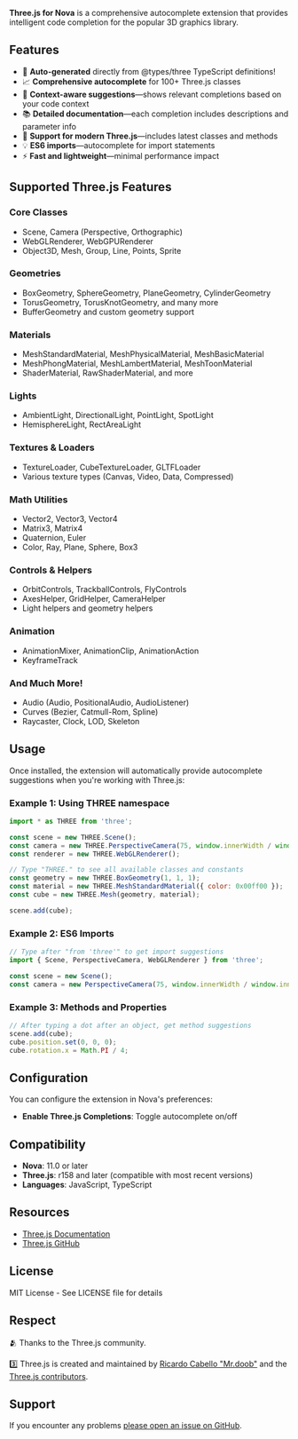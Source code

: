 **Three.js for Nova** is a comprehensive autocomplete extension that provides intelligent code completion for the popular 3D graphics library.

## Features

- 🤖 **Auto-generated** directly from @types/three TypeScript definitions!
- 📈 **Comprehensive autocomplete** for 100+ Three.js classes
- 🎯 **Context-aware suggestions**—shows relevant completions based on your code context
- 📚 **Detailed documentation**—each completion includes descriptions and parameter info
- 🚀 **Support for modern Three.js**—includes latest classes and methods
- 💡 **ES6 imports**—autocomplete for import statements
- ⚡ **Fast and lightweight**—minimal performance impact

## Supported Three.js Features

### Core Classes
- Scene, Camera (Perspective, Orthographic)
- WebGLRenderer, WebGPURenderer
- Object3D, Mesh, Group, Line, Points, Sprite

### Geometries
- BoxGeometry, SphereGeometry, PlaneGeometry, CylinderGeometry
- TorusGeometry, TorusKnotGeometry, and many more
- BufferGeometry and custom geometry support

### Materials
- MeshStandardMaterial, MeshPhysicalMaterial, MeshBasicMaterial
- MeshPhongMaterial, MeshLambertMaterial, MeshToonMaterial
- ShaderMaterial, RawShaderMaterial, and more

### Lights
- AmbientLight, DirectionalLight, PointLight, SpotLight
- HemisphereLight, RectAreaLight

### Textures & Loaders
- TextureLoader, CubeTextureLoader, GLTFLoader
- Various texture types (Canvas, Video, Data, Compressed)

### Math Utilities
- Vector2, Vector3, Vector4
- Matrix3, Matrix4
- Quaternion, Euler
- Color, Ray, Plane, Sphere, Box3

### Controls & Helpers
- OrbitControls, TrackballControls, FlyControls
- AxesHelper, GridHelper, CameraHelper
- Light helpers and geometry helpers

### Animation
- AnimationMixer, AnimationClip, AnimationAction
- KeyframeTrack

### And Much More!
- Audio (Audio, PositionalAudio, AudioListener)
- Curves (Bezier, Catmull-Rom, Spline)
- Raycaster, Clock, LOD, Skeleton

## Usage

Once installed, the extension will automatically provide autocomplete suggestions when you're working with Three.js:

### Example 1: Using THREE namespace
```javascript
import * as THREE from 'three';

const scene = new THREE.Scene();
const camera = new THREE.PerspectiveCamera(75, window.innerWidth / window.innerHeight, 0.1, 1000);
const renderer = new THREE.WebGLRenderer();

// Type "THREE." to see all available classes and constants
const geometry = new THREE.BoxGeometry(1, 1, 1);
const material = new THREE.MeshStandardMaterial({ color: 0x00ff00 });
const cube = new THREE.Mesh(geometry, material);

scene.add(cube);
```

### Example 2: ES6 Imports
```javascript
// Type after "from 'three'" to get import suggestions
import { Scene, PerspectiveCamera, WebGLRenderer } from 'three';

const scene = new Scene();
const camera = new PerspectiveCamera(75, window.innerWidth / window.innerHeight, 0.1, 1000);
```

### Example 3: Methods and Properties
```javascript
// After typing a dot after an object, get method suggestions
scene.add(cube);
cube.position.set(0, 0, 0);
cube.rotation.x = Math.PI / 4;
```

## Configuration

You can configure the extension in Nova's preferences:

- **Enable Three.js Completions**: Toggle autocomplete on/off

## Compatibility

- **Nova**: 11.0 or later
- **Three.js**: r158 and later (compatible with most recent versions)
- **Languages**: JavaScript, TypeScript

## Resources

- [Three.js Documentation](https://threejs.org/docs/)
- [Three.js GitHub](https://github.com/mrdoob/three.js)

## License

MIT License - See LICENSE file for details

## Respect

🫂 Thanks to the Three.js community.

3️⃣ Three.js is created and maintained by [Ricardo Cabello "Mr.doob"](https://github.com/mrdoob) and the [Three.js contributors](https://github.com/mrdoob/three.js/graphs/contributors).

## Support

If you encounter any problems [please open an issue on GitHub](https://github.com/gingerbeardman/ThreeJS-for-Nova/issues).
